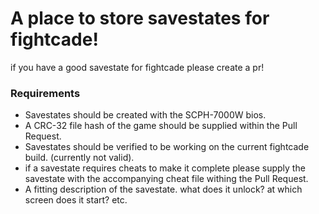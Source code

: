 # A place to store savestates for fightcade!
if you have a good savestate for fightcade please create a pr!

### Requirements
- Savestates should be created with the SCPH-7000W bios.
- A CRC-32 file hash of the game should be supplied within the Pull Request.
- Savestates should be verified to be working on the current fightcade build. (currently not valid).
- if a savestate requires cheats to make it complete please supply the savestate with the accompanying cheat file withing the Pull Request.
- A fitting description of the savestate. what does it unlock? at which screen does it start? etc.

